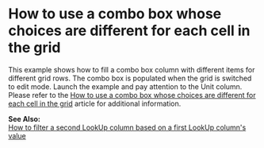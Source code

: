 # How to use a combo box whose choices are different for each cell in the grid


<p>This example shows how to fill a combo box column with different items for different grid rows. The combo box is populated when the grid is switched to edit mode. Launch the example and pay attention to the Unit column. Please refer to the <a href="https://www.devexpress.com/Support/Center/p/A122">How to use a combo box whose choices are different for each cell in the grid</a> article for additional information.</p><p><strong>See Also:</strong><br />
<a href="https://www.devexpress.com/Support/Center/p/E898">How to filter a second LookUp column based on a first LookUp column's value</a></p>

<br/>


